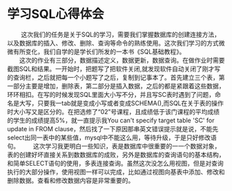 #  学习SQL心得体会

&emsp;&emsp; 这次我们的任务是关于SQL的学习，需要我们掌握数据库的创建连接方法，以及数据库的插入、修改、删除、查询等命令的熟练使用。这次我们学习的方式微微有所变化，我们自学的是学长们所发的一本书《SQL基础教程》。  
&emsp;&emsp;这次的作业有三部分，数据描述定义，数据更新，数据查询。在做作业时需要截图SQL和结果。一开始时，把题写了把软件关闭,就发现软件自动关闭了刚才写的查询栏，之后就把每一个小题写了之后，复制到记事本了。首先建立三个表，第一部分主要是增加，删除表，第二部分是插入数据，之后的都是紧跟着这些数据，环环相扣。在写的时候发现SQL里面大小写不分，并且写SC表时遇到了问题，命名是大写，只要我一tab就是变成小写或者变成SCHEMA(),而SQL在关于表的操作时大小写又是区分的。在把选修了“02”号课程，且成绩低于该门课程的平均成绩的学生的成绩提高5%，就一直提示我You can't specify target table 'SC' for update in FROM clause，然后找了一下原因那串英文错误提示就是说，不能先select出同一表中的某些值，mysql中不能这么用，等待升级，于是只好修改语句。
&emsp;&emsp;这次学习我更明白一些知识，表是数据库中很重要的一一个数据对象，表的创建好坏直接关系到数数据库的成败，另外是数据库的查询语句的基本结构，和简单SELECT语句的使用，多表连接查询。虽然这次没怎么用视图，但是对查询执行的大部分操作，使用视图一样可以完成，比如通过视图向基表中添加、修改和删除数据。查看和修改数据内容是非常重要的。

  



